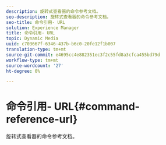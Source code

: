 ```yaml
---
description: 旋转式查看器的命令参考文档。
seo-description: 旋转式查看器的命令参考文档。
seo-title: 命令引用- URL
solution: Experience Manager
title: 命令引用- URL
topic: Dynamic Media
uuid: c703667f-6346-437b-b6c0-20fe12f1b007
translation-type: tm+mt
source-git-commit: e4695cc4e882351ec3f2c55fd8a3cfca455bd79d
workflow-type: tm+mt
source-wordcount: '27'
ht-degree: 0%

---
```



# 命令引用- URL{#command-reference-url}

旋转式查看器的命令参考文档。

